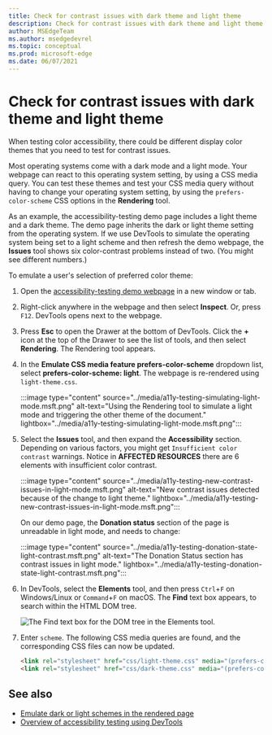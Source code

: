 ```yaml
---
title: Check for contrast issues with dark theme and light theme
description: Check for contrast issues with dark theme and light theme (for dark mode and light mode) using the \"Emulate CSS media feature prefers-color-scheme\" dropdown list in the Rendering tool.
author: MSEdgeTeam
ms.author: msedgedevrel
ms.topic: conceptual
ms.prod: microsoft-edge
ms.date: 06/07/2021
---
```

# Check for contrast issues with dark theme and light theme

<!-- Rendering tool: Emulate CSS media feature prefers-color-scheme -->

When testing color accessibility, there could be different display color themes that you need to test for contrast issues.

Most operating systems come with a dark mode and a light mode.  Your webpage can react to this operating system setting, by using a CSS media query.  You can test these themes and test your CSS media query without having to change your operating system setting, by using the `prefers-color-scheme` CSS options in the **Rendering** tool.

As an example, the accessibility-testing demo page includes a light theme and a dark theme.  The demo page inherits the dark or light theme setting from the operating system.  If we use DevTools to simulate the operating system being set to a light scheme and then refresh the demo webpage, the **Issues** tool shows six color-contrast problems instead of two.  (You might see different numbers.)

To emulate a user's selection of preferred color theme:

1. Open the [accessibility-testing demo webpage](https://microsoftedge.github.io/Demos/devtools-a11y-testing/) in a new window or tab.

1. Right-click anywhere in the webpage and then select **Inspect**.  Or, press `F12`.  DevTools opens next to the webpage.

1. Press **Esc** to open the Drawer at the bottom of DevTools.  Click the **+** icon at the top of the Drawer to see the list of tools, and then select **Rendering**.  The Rendering tool appears.

1. In the **Emulate CSS media feature prefers-color-scheme** dropdown list, select **prefers-color-scheme: light**.  The webpage is re-rendered using `light-theme.css`.

   :::image type="content" source="../media/a11y-testing-simulating-light-mode.msft.png" alt-text="Using the Rendering tool to simulate a light mode and triggering the other theme of the document." lightbox="../media/a11y-testing-simulating-light-mode.msft.png":::

1. Select the **Issues** tool, and then expand the **Accessibility** section.  Depending on various factors, you might get `Insufficient color contrast` warnings. Notice in **AFFECTED RESOURCES** there are 6 elements with insufficient color contrast.

   :::image type="content" source="../media/a11y-testing-new-contrast-issues-in-light-mode.msft.png" alt-text="New contrast issues detected because of the change to light theme." lightbox="../media/a11y-testing-new-contrast-issues-in-light-mode.msft.png":::

    On our demo page, the **Donation status** section of the page is unreadable in light mode, and needs to change:

   :::image type="content" source="../media/a11y-testing-donation-state-light-contrast.msft.png" alt-text="The Donation Status section has contrast issues in light mode." lightbox="../media/a11y-testing-donation-state-light-contrast.msft.png":::

1. In DevTools, select the **Elements** tool, and then press `Ctrl`+`F` on Windows/Linux or `Command`+`F` on macOS.  The **Find** text box appears, to search within the HTML DOM tree.

   ![The Find text box for the DOM tree in the Elements tool.](../media/find-in-dom-tree.png)

1. Enter `scheme`.  The following CSS media queries are found, and the corresponding CSS files can now be updated.

    ```html
    <link rel="stylesheet" href="css/light-theme.css" media="(prefers-color-scheme: light), (prefers-color-scheme: no-preference)">
    <link rel="stylesheet" href="css/dark-theme.css" media="(prefers-color-scheme: dark)">
    ```


<!-- ====================================================================== -->
## See also

*  [Emulate dark or light schemes in the rendered page](preferred-color-scheme-simulation.md)
*  [Overview of accessibility testing using DevTools](accessibility-testing-in-devtools.md)
